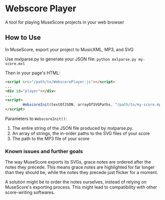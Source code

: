 # Webscore Player
A tool for playing MuseScore projects in your web browser

## How to Use
In MuseScore, export your project to MusicXML, MP3, and SVG

Use mxlparse.py to generate your JSON file:
`python mxlparse.py my-score.mxl`

Then in your page's HTML:

```html
<script src="/path/to/WebscorePlayer.js"></script>
...
<div id="player"></div>
...
<script>
        WebscoreInit(textOfJSON, arrayOfSVGPaths, "/path/to/my-score.mp3");
</script>
```

Parameters to `WebscoreInit()`:
1.  The entire string of the JSON file produced by mxlparse.py.
2.  An array of strings, the in-order paths to the SVG files of your score
3.  The path to the MP3 file of your score

### Known issues and further goals
The way MuseScore exports its SVGs, grace notes are ordered after the notes they precede. This means grace 
notes are highlighted for far longer than they should be, while the notes they precede just flicker for a 
moment.

A solution might be to order the notes ourselves, instead of relying on MuseScore's exporting process. 
This might lead to compatibility with other score-writing softwares.
